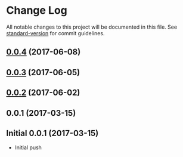 # Change Log

All notable changes to this project will be documented in this file. See [standard-version](https://github.com/conventional-changelog/standard-version) for commit guidelines.

<a name="0.0.4"></a>
## [0.0.4](https://github.com/sayuthisobri/angular-msms-utils/compare/v0.0.3...v0.0.4) (2017-06-08)



<a name="0.0.3"></a>
## [0.0.3](https://github.com/sayuthisobri/angular-msms-utils/compare/v0.0.2...v0.0.3) (2017-06-05)



<a name="0.0.2"></a>
## [0.0.2](https://github.com/sayuthisobri/ng2-msms-utils/compare/v0.0.1...v0.0.2) (2017-06-02)



<a name="0.0.1"></a>
## 0.0.1 (2017-03-15)



<a name="0.0.1"></a>
## Initial 0.0.1 (2017-03-15)
* Initial push
